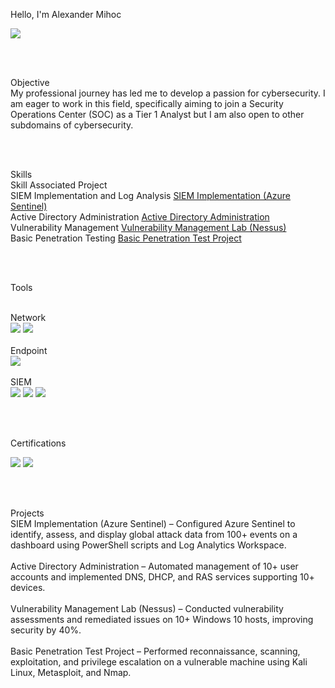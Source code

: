 Hello, I'm Alexander Mihoc

<a href="https://www.linkedin.com/in/alexander-mihoc-433352309/">
  <img src="https://img.shields.io/badge/-LinkedIn-0072b1?&style=for-the-badge&logo=linkedin&logoColor=white" />
</a>

<br><br>

Objective
<br>
My professional journey has led me to develop a passion for cybersecurity. I am eager to work in this field, specifically aiming to join a Security Operations Center (SOC) as a Tier 1 Analyst but I am also open to other subdomains of cybersecurity.

<br><br>

Skills
<br>
Skill  Associated Project
<br>
SIEM Implementation and Log Analysis  <a href="#">SIEM Implementation (Azure Sentinel)</a><br>
Active Directory Administration  <a href="#">Active Directory Administration</a><br>
Vulnerability Management  <a href="#">Vulnerability Management Lab (Nessus)</a><br>
Basic Penetration Testing  <a href="#">Basic Penetration Test Project</a><br>

<br><br>

Tools

<br>
Network
<div> 
  <img src="https://img.shields.io/badge/-Wireshark-1679A7?&style=for-the-badge&logo=Wireshark&logoColor=white" /> 
  <img src="https://img.shields.io/badge/-Zeek-777BB4?&style=for-the-badge&logo=Zeek&logoColor=white" /> 
</div>

<br>
Endpoint
<div> 
<img src="https://img.shields.io/badge/-Microsoft_Defender_for_Endpoint-00A4EF?&style=for-the-badge&logo=Microsoft&logoColor=white" /> 
</div>

<br>
SIEM
<div> 
  <img src="https://img.shields.io/badge/-Microsoft_Sentinel-0078D4?&style=for-the-badge&logo=Microsoft&logoColor=white" /> 
  <img src="https://img.shields.io/badge/-Splunk-000000?&style=for-the-badge&logo=Splunk&logoColor=white" /> 
  <img src="https://img.shields.io/badge/-Elastic-005571?&style=for-the-badge&logo=Elastic&logoColor=white" /> 
</div>

<br><br>

Certifications
<br>
<div> 
  <img src="https://img.shields.io/badge/-Security%2B-FF0000?&style=for-the-badge&logo=CompTIA&logoColor=white" /> 
  <img src="https://img.shields.io/badge/-TryHackMe_Junior_Penetration_Tester-FF5733?&style=for-the-badge&logo=TryHackMe&logoColor=white" />
</div>

<br><br>

Projects
<br>
SIEM Implementation (Azure Sentinel) – Configured Azure Sentinel to identify, assess, and display global attack data from 100+ events on a dashboard using PowerShell scripts and Log Analytics Workspace.
<br><br>
Active Directory Administration – Automated management of 10+ user accounts and implemented DNS, DHCP, and RAS services supporting 10+ devices.
<br><br>
Vulnerability Management Lab (Nessus) – Conducted vulnerability assessments and remediated issues on 10+ Windows 10 hosts, improving security by 40%.
<br><br>
Basic Penetration Test Project – Performed reconnaissance, scanning, exploitation, and privilege escalation on a vulnerable machine using Kali Linux, Metasploit, and Nmap.
